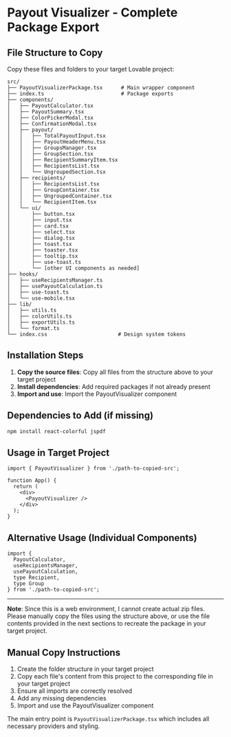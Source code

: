 # Payout Visualizer - Complete Package Export

## File Structure to Copy

Copy these files and folders to your target Lovable project:

```
src/
├── PayoutVisualizerPackage.tsx      # Main wrapper component
├── index.ts                         # Package exports
├── components/
│   ├── PayoutCalculator.tsx
│   ├── PayoutSummary.tsx
│   ├── ColorPickerModal.tsx
│   ├── ConfirmationModal.tsx
│   ├── payout/
│   │   ├── TotalPayoutInput.tsx
│   │   ├── PayoutHeaderMenu.tsx
│   │   ├── GroupsManager.tsx
│   │   ├── GroupSection.tsx
│   │   ├── RecipientSummaryItem.tsx
│   │   ├── RecipientsList.tsx
│   │   └── UngroupedSection.tsx
│   ├── recipients/
│   │   ├── RecipientsList.tsx
│   │   ├── GroupContainer.tsx
│   │   ├── UngroupedContainer.tsx
│   │   └── RecipientItem.tsx
│   └── ui/
│       ├── button.tsx
│       ├── input.tsx
│       ├── card.tsx
│       ├── select.tsx
│       ├── dialog.tsx
│       ├── toast.tsx
│       ├── toaster.tsx
│       ├── tooltip.tsx
│       ├── use-toast.ts
│       └── [other UI components as needed]
├── hooks/
│   ├── useRecipientsManager.ts
│   ├── usePayoutCalculation.ts
│   ├── use-toast.ts
│   └── use-mobile.tsx
├── lib/
│   ├── utils.ts
│   ├── colorUtils.ts
│   ├── exportUtils.ts
│   └── format.ts
└── index.css                       # Design system tokens
```

## Installation Steps

1. **Copy the source files**: Copy all files from the structure above to your target project
2. **Install dependencies**: Add required packages if not already present
3. **Import and use**: Import the PayoutVisualizer component

## Dependencies to Add (if missing)

```bash
npm install react-colorful jspdf
```

## Usage in Target Project

```tsx
import { PayoutVisualizer } from './path-to-copied-src';

function App() {
  return (
    <div>
      <PayoutVisualizer />
    </div>
  );
}
```

## Alternative Usage (Individual Components)

```tsx
import { 
  PayoutCalculator,
  useRecipientsManager,
  usePayoutCalculation,
  type Recipient,
  type Group
} from './path-to-copied-src';
```

---

**Note**: Since this is a web environment, I cannot create actual zip files. Please manually copy the files using the structure above, or use the file contents provided in the next sections to recreate the package in your target project.

## Manual Copy Instructions

1. Create the folder structure in your target project
2. Copy each file's content from this project to the corresponding file in your target project
3. Ensure all imports are correctly resolved
4. Add any missing dependencies
5. Import and use the PayoutVisualizer component

The main entry point is `PayoutVisualizerPackage.tsx` which includes all necessary providers and styling.